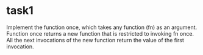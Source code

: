 # task1

Implement the function once, which takes any function (fn) as an argument. 
Function once returns a new function that is restricted to invoking fn once. 
All the next invocations of the new function return the value of the first invocation.
